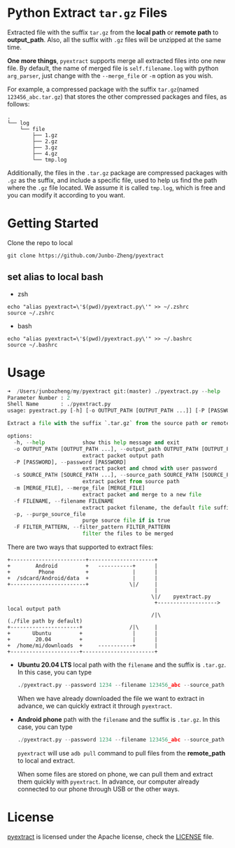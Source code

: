 # Python Extract `tar.gz` Files

Extracted file with the suffix `tar.gz` from the **local path** or **remote path** to **output_path**. Also, all the suffix with `.gz` files will be unzipped at the same time.

**One more things**, `pyextract` supports merge all extracted files into one new file. By default, the name of merged file is `self.filename.log` with python `arg_parser`, just change with the `--merge_file` or `-m` option as you wish.

For example, a compressed package with the suffix `tar.gz`(named `123456_abc.tar.gz`) that stores the other compressed packages and files, as follows:

```Shell
.
└── log
    └── file
        ├── 1.gz
        ├── 2.gz
        ├── 3.gz
        ├── 4.gz
        └── tmp.log
```

Additionally, the files in the `.tar.gz` package are compressed packages with `.gz` as the suffix, and include a specific file, used to help us find the path where the `.gz` file located. We assume it is called `tmp.log`, which is free and you can modify it according to you want.

# Getting Started
Clone the repo to local
```Shell
git clone https://github.com/Junbo-Zheng/pyextract
```
## set alias to local bash
- zsh
```Shell
echo "alias pyextract=\'$(pwd)/pyextract.py\'" >> ~/.zshrc
source ~/.zshrc
```
- bash
```Shell
echo "alias pyextract=\'$(pwd)/pyextract.py\'" >> ~/.bashrc
source ~/.bashrc
```

# Usage

```Python
➜  /Users/junbozheng/my/pyextract git:(master) ./pyextract.py --help
Parameter Number : 2
Shell Name       : ./pyextract.py
usage: pyextract.py [-h] [-o OUTPUT_PATH [OUTPUT_PATH ...]] [-P [PASSWORD]] -s SOURCE_PATH [SOURCE_PATH ...] [-m [MERGE_FILE]] -f FILENAME [-p] [-F FILTER_PATTERN]

Extract a file with the suffix `.tar.gz` from the source path or remote path and extract to output_path.

options:
  -h, --help            show this help message and exit
  -o OUTPUT_PATH [OUTPUT_PATH ...], --output_path OUTPUT_PATH [OUTPUT_PATH ...]
                        extract packet output path
  -P [PASSWORD], --password [PASSWORD]
                        extract packet and chmod with user password
  -s SOURCE_PATH [SOURCE_PATH ...], --source_path SOURCE_PATH [SOURCE_PATH ...]
                        extract packet from source path
  -m [MERGE_FILE], --merge_file [MERGE_FILE]
                        extract packet and merge to a new file
  -f FILENAME, --filename FILENAME
                        extract packet filename, the default file suffix is .tar.gz, such as: log.tar.gz
  -p, --purge_source_file
                        purge source file if is true
  -F FILTER_PATTERN, --filter_pattern FILTER_PATTERN
                        filter the files to be merged
```

There are two ways that supported to extract files:

```Shell
+------------------------+---------------------+
+        Android         +   -----------+      |
+         Phone          +              |      |
+  /sdcard/Android/data  +              |      |
+------------------------+             \|/     |
                                               |
                                              \|/    pyextract.py
                                               +-------------------> local output path
                                              /|\                  (./file path by default)
+----------------------+               /|\     |
+       Ubuntu         +                |      |
+        20.04         +                |      |
+  /home/mi/downloads  +     -----------+      |
+----------------------+-----------------------+
```

- **Ubuntu 20.04 LTS** local path with the `filename` and the suffix is `.tar.gz`. In this case, you can type

    ```Python
    ./pyextract.py --password 1234 --filename 123456_abc --source_path /Users/junbozheng/test
    ```

    When we have already downloaded the file we want to extract in advance, we can quickly extract it through `pyextract`.

- **Android phone** path with the `filename` and the suffix is `.tar.gz`. In this case, you can type

    ```Python
    ./pyextract.py --password 1234 --filename 123456_abc --source_path phone
    ```

    `pyextract` will use `adb pull` command to pull files from the **remote_path** to local and extract.

    When some files are stored on phone, we can pull them and extract them quickly with `pyextract`. In advance, our computer already connected to our phone through USB or the other ways.

# License

[pyextract](https://github.com/Junbo-Zheng/pyextract) is licensed under the Apache license, check the [LICENSE](./LICENSE) file.

